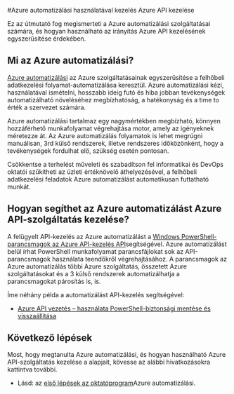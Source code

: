 <properties
    pageTitle="Azure automatizálást használatával Azure API szolgáltatások kezelése"
    description="További tudnivalók: hogyan az Azure automatizálási szolgáltatásai számára használható, Azure API-szolgáltatás kezelése."
    services="api-management, automation"
    documentationCenter=""
    authors="csand-msft"
    manager="eamono"
    editor=""/>

<tags
    ms.service="api-management"
    ms.workload="mobile"
    ms.tgt_pltfrm="na"
    ms.devlang="na"
    ms.topic="article"
    ms.date="10/25/2016"
    ms.author="csand"/>



#<a name="managing-azure-api-management-using-azure-automation"></a>Azure automatizálási használatával kezelés Azure API kezelése

Ez az útmutató fog megismerteti a Azure automatizálási szolgáltatásai számára, és hogyan használható az irányítás Azure API kezelésének egyszerűsítése érdekében.

## <a name="what-is-azure-automation"></a>Mi az Azure automatizálási?

[Azure automatizálási](https://azure.microsoft.com/services/automation/) az Azure szolgáltatásainak egyszerűsítése a felhőbeli adatkezelési folyamat-automatizálása keresztül. Azure automatizálási kézi, használatával ismételni, hosszabb ideig futó és hiba jobban tevékenységek automatizálható növeléséhez megbízhatóság, a hatékonyság és a time to érték a szervezet számára.

Azure automatizálási tartalmaz egy nagymértékben megbízható, könnyen hozzáférhető munkafolyamat végrehajtása motor, amely az igényeknek méretezze át. Az Azure automatizálás folyamatok is lehet megrúgni manuálisan, 3rd külső rendszerek, illetve rendszeres időközönként, hogy a tevékenységek fordulhat elő, szükség esetén pontosan.

Csökkentse a terhelést műveleti és szabadítson fel informatikai és DevOps oktatói szűkítheti az üzleti értéknövelő áthelyezésével, a felhőbeli adatkezelési feladatok Azure automatizálást automatikusan futtatható munkát.


## <a name="how-can-azure-automation-help-manage-azure-api-management"></a>Hogyan segíthet az Azure automatizálást Azure API-szolgáltatás kezelése?

A felügyelt API-kezelés az Azure automatizálást a [Windows PowerShell-parancsmagok az Azure API-kezelés API](https://azure.microsoft.com/updates/full-set-of-windows-powershell-cmdlets-for-azure-api-management-api/)segítségével. Azure automatizálást belül írhat PowerShell munkafolyamat parancsfájlokat sok az API-parancsmagok használata teendőkről végrehajtásához. A parancsmagok az Azure automatizálás többi Azure szolgáltatás, összetett Azure szolgáltatásokat és a 3 külső rendszerek automatizálhatja a parancsmagokat párosítás is, is.

Íme néhány példa a automatizálást API-kezelés segítségével:
* [Azure API vezetés – használata PowerShell-biztonsági mentése és visszaállítása](https://blogs.msdn.microsoft.com/katriend/2015/10/02/azure-api-management-using-powershell-for-backup-and-restore/)

## <a name="next-steps"></a>Következő lépések

Most, hogy megtanulta Azure automatizálási, és hogyan használható Azure API-szolgáltatás kezelése a alapjait, kövesse az alábbi hivatkozásokra kattintva további.

* Lásd: az [első lépések az oktatóprogram](../automation/automation-first-runbook-graphical.md)Azure automatizálási.
